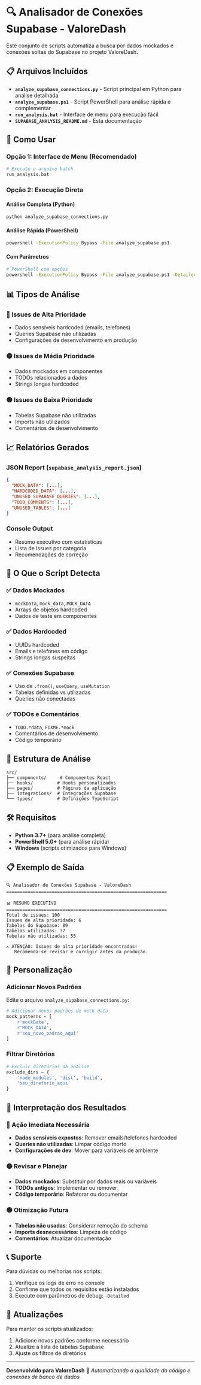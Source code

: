 # 🔍 Analisador de Conexões Supabase - ValoreDash

Este conjunto de scripts automatiza a busca por dados mockados e conexões soltas do Supabase no projeto ValoreDash.

## 📋 Arquivos Incluídos

- **`analyze_supabase_connections.py`** - Script principal em Python para análise detalhada
- **`analyze_supabase.ps1`** - Script PowerShell para análise rápida e complementar
- **`run_analysis.bat`** - Interface de menu para execução fácil
- **`SUPABASE_ANALYSIS_README.md`** - Esta documentação

## 🚀 Como Usar

### Opção 1: Interface de Menu (Recomendado)
```bash
# Execute o arquivo batch
run_analysis.bat
```

### Opção 2: Execução Direta

#### Análise Completa (Python)
```bash
python analyze_supabase_connections.py
```

#### Análise Rápida (PowerShell)
```bash
powershell -ExecutionPolicy Bypass -File analyze_supabase.ps1
```

#### Com Parâmetros
```bash
# PowerShell com opções
powershell -ExecutionPolicy Bypass -File analyze_supabase.ps1 -Detailed -OnlyHighSeverity
```

## 📊 Tipos de Análise

### 🔴 Issues de Alta Prioridade
- Dados sensíveis hardcoded (emails, telefones)
- Queries Supabase não utilizadas
- Configurações de desenvolvimento em produção

### 🟡 Issues de Média Prioridade
- Dados mockados em componentes
- TODOs relacionados a dados
- Strings longas hardcoded

### 🟢 Issues de Baixa Prioridade
- Tabelas Supabase não utilizadas
- Imports não utilizados
- Comentários de desenvolvimento

## 📈 Relatórios Gerados

### JSON Report (`supabase_analysis_report.json`)
```json
{
  "MOCK_DATA": [...],
  "HARDCODED_DATA": [...],
  "UNUSED_SUPABASE_QUERIES": [...],
  "TODO_COMMENTS": [...],
  "UNUSED_TABLES": [...]
}
```

### Console Output
- Resumo executivo com estatísticas
- Lista de issues por categoria
- Recomendações de correção

## 🎯 O Que o Script Detecta

### ✅ Dados Mockados
- `mockData`, `mock_data`, `MOCK_DATA`
- Arrays de objetos hardcoded
- Dados de teste em componentes

### ✅ Dados Hardcoded
- UUIDs hardcoded
- Emails e telefones em código
- Strings longas suspeitas

### ✅ Conexões Supabase
- Uso de `.from()`, `useQuery`, `useMutation`
- Tabelas definidas vs utilizadas
- Queries não conectadas

### ✅ TODOs e Comentários
- `TODO.*data`, `FIXME.*mock`
- Comentários de desenvolvimento
- Código temporário

## 📁 Estrutura de Análise

```
src/
├── components/     # Componentes React
├── hooks/         # Hooks personalizados
├── pages/         # Páginas da aplicação
├── integrations/  # Integrações Supabase
└── types/         # Definições TypeScript
```

## 🛠️ Requisitos

- **Python 3.7+** (para análise completa)
- **PowerShell 5.0+** (para análise rápida)
- **Windows** (scripts otimizados para Windows)

## 📋 Exemplo de Saída

```
🔍 Analisador de Conexões Supabase - ValoreDash
============================================================

📊 RESUMO EXECUTIVO
============================================================
Total de issues: 100
Issues de alta prioridade: 6
Tabelas do Supabase: 89
Tabelas utilizadas: 37
Tabelas não utilizadas: 55

⚠️ ATENÇÃO: Issues de alta prioridade encontradas!
   Recomenda-se revisar e corrigir antes da produção.
```

## 🔧 Personalização

### Adicionar Novos Padrões
Edite o arquivo `analyze_supabase_connections.py`:

```python
# Adicionar novos padrões de mock data
mock_patterns = [
    r'mockData',
    r'MOCK_DATA',
    r'seu_novo_padrao_aqui'
]
```

### Filtrar Diretórios
```python
# Excluir diretórios da análise
exclude_dirs = {
    'node_modules', 'dist', 'build', 
    'seu_diretorio_aqui'
}
```

## 🚨 Interpretação dos Resultados

### 🔴 Ação Imediata Necessária
- **Dados sensíveis expostos**: Remover emails/telefones hardcoded
- **Queries não utilizadas**: Limpar código morto
- **Configurações de dev**: Mover para variáveis de ambiente

### 🟡 Revisar e Planejar
- **Dados mockados**: Substituir por dados reais ou variáveis
- **TODOs antigos**: Implementar ou remover
- **Código temporário**: Refatorar ou documentar

### 🟢 Otimização Futura
- **Tabelas não usadas**: Considerar remoção do schema
- **Imports desnecessários**: Limpeza de código
- **Comentários**: Atualizar documentação

## 📞 Suporte

Para dúvidas ou melhorias nos scripts:
1. Verifique os logs de erro no console
2. Confirme que todos os requisitos estão instalados
3. Execute com parâmetros de debug: `-Detailed`

## 🔄 Atualizações

Para manter os scripts atualizados:
1. Adicione novos padrões conforme necessário
2. Atualize a lista de tabelas Supabase
3. Ajuste os filtros de diretórios

---

**Desenvolvido para ValoreDash** 🚀
*Automatizando a qualidade do código e conexões de banco de dados*